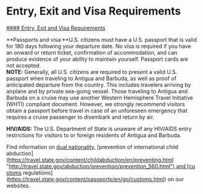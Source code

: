 # Entry, Exit and Visa Requirements

[#### Entry, Exit and Visa Requirements](javascript:void(0); "Entry, Exit and Visa Requirements")

**Passports and visa:**U.S. citizens must have a U.S. passport that is valid for 180 days following your departure date. No visa is required if you have an onward or return ticket, confirmation of accommodation, and can produce evidence of your ability to maintain yourself. Passport cards are not accepted.  
 **NOTE:** Generally, all U.S. citizens are required to present a valid U.S. passport when traveling to Antigua and Barbuda, as well as proof of anticipated departure from the country. This includes travelers arriving by airplane and by private sea-going vessel. Those traveling to Antigua and Barbuda on a cruise may use another Western Hemisphere Travel Initiative (WHTI) compliant document. However, we strongly recommend visitors obtain a passport before travel in case of an unforeseen emergency that requires a cruise passenger to disembark and return by air.  
  
**HIV/AIDS:** The U.S. Department of State is unaware of any HIV/AIDS entry restrictions for visitors to or foreign residents of Antigua and Barbuda.

Find information on [dual nationality](https://travel.state.gov/content/travel/en/international-travel/before-you-go/travelers-with-special-considerations/Dual-Nationality-Travelers.html "http://travel.state.gov/travel/cis_pa_tw/cis/cis_1753.html"), [prevention of international child abduction](https://travel.state.gov/content/childabduction/en/preventing.html "http://travel.state.gov/abduction/prevention/prevention_560.html") and [customs regulations](https://travel.state.gov/content/passports/en/go/customs.html) on our websites.